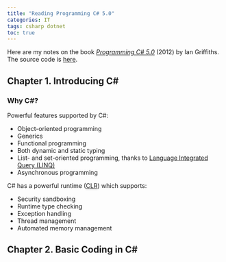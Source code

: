 ```yaml
---
title: "Reading Programming C# 5.0"
categories: IT
tags: csharp dotnet
toc: true
---
```


Here are my notes on the book [*Programming C# 5.0*](http://shop.oreilly.com/product/0636920024064.do) (2012) by Ian Griffiths. The source code is [here](https://github.com/alexddhuang/programming-csharp5).

## Chapter 1. Introducing C#

### Why C#?

Powerful features supported by C#:

- Object-oriented programming
- Generics
- Functional programming
- Both dynamic and static typing
- List- and set-oriented programming, thanks to [Language Integrated Query (LINQ)](https://docs.microsoft.com/en-us/dotnet/csharp/programming-guide/concepts/linq/)
- Asynchronous programming

C# has a powerful runtime ([CLR](https://docs.microsoft.com/en-us/dotnet/standard/clr)) which supports:

- Security sandboxing
- Runtime type checking
- Exception handling
- Thread management
- Automated memory manage­ment

## Chapter 2. Basic Coding in C#
